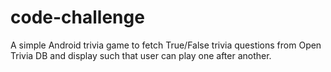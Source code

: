 # code-challenge
A simple Android trivia game to fetch True/False trivia questions from Open Trivia DB and display such that user can play one after another.
